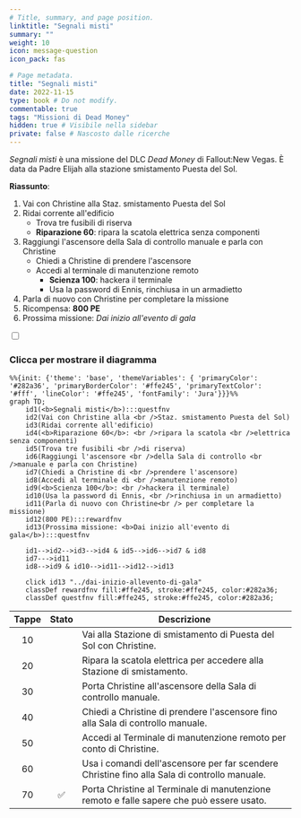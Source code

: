 ```yaml
---
# Title, summary, and page position.
linktitle: "Segnali misti"
summary: ""
weight: 10
icon: message-question
icon_pack: fas

# Page metadata.
title: "Segnali misti"
date: 2022-11-15
type: book # Do not modify.
commentable: true
tags: "Missioni di Dead Money"
hidden: true # Visibile nella sidebar
private: false # Nascosto dalle ricerche
---
```


<div class="fnv">


*Segnali misti* è una missione del DLC *Dead Money* di Fallout:New Vegas. È data da Padre Elijah alla stazione smistamento Puesta del Sol.

**Riassunto**:
1. Vai con Christine alla Staz. smistamento Puesta del Sol
2. Ridai corrente all'edificio
   - Trova tre fusibili di riserva
   - **Riparazione 60**: ripara la scatola elettrica senza componenti
3. Raggiungi l'ascensore della Sala di controllo manuale e parla con Christine
   - Chiedi a Christine di prendere l'ascensore
   - Accedi al terminale di manutenzione remoto
      - **Scienza 100**: hackera il terminale
      - Usa la password di Ennis, rinchiusa in un armadietto
4. Parla di nuovo con Christine per completare la missione
5. Ricompensa: **800 PE**
6. Prossima missione: *Dai inizio all'evento di gala*

<section class="chart-collapse">
<input type="checkbox" name="collapse2" id="handle2">
<h3 class="handle">
<label for="handle2">Clicca per mostrare il diagramma</label>
</h3>
<div class="content">

```mermaid
%%{init: {'theme': 'base', 'themeVariables': { 'primaryColor': '#282a36', 'primaryBorderColor': '#ffe245', 'primaryTextColor': '#fff', 'lineColor': '#ffe245', 'fontFamily': 'Jura'}}}%%
graph TD;
    id1(<b>Segnali misti</b>):::questfnv
    id2(Vai con Christine alla <br />Staz. smistamento Puesta del Sol)
    id3(Ridai corrente all'edificio)
    id4(<b>Riparazione 60</b>: <br />ripara la scatola <br />elettrica senza componenti)
    id5(Trova tre fusibili <br />di riserva)
    id6(Raggiungi l'ascensore <br />della Sala di controllo <br />manuale e parla con Christine)
    id7(Chiedi a Christine di <br />prendere l'ascensore) 
    id8(Accedi al terminale di <br />manutenzione remoto)
    id9(<b>Scienza 100</b>: <br />hackera il terminale)
    id10(Usa la password di Ennis, <br />rinchiusa in un armadietto)
    id11(Parla di nuovo con Christine<br /> per completare la missione)
    id12(800 PE):::rewardfnv
    id13(Prossima missione: <b>Dai inizio all'evento di gala</b>):::questfnv
    
    id1-->id2-->id3-->id4 & id5-->id6-->id7 & id8
    id7--->id11
    id8-->id9 & id10-->id11-->id12-->id13
    
    click id13 "../dai-inizio-allevento-di-gala"
    classDef rewardfnv fill:#ffe245, stroke:#ffe245, color:#282a36;
    classDef questfnv fill:#ffe245, stroke:#ffe245, color:#282a36;
```

</div>
</section>

| Tappe |       Stato        | Descrizione |
|:-----:|:------------------:| ----------- |
|                           10                          |            | Vai alla Stazione di smistamento di Puesta del Sol con Christine.                                                                                                           |
|                           20                          |            | Ripara la scatola elettrica per accedere alla Stazione di smistamento.                                                                                                      |
|                           30                          |            | Porta Christine all'ascensore della Sala di controllo manuale.                                                                                                              |
|                           40                          |            | Chiedi a Christine di prendere l'ascensore fino alla Sala di controllo manuale.                                                                                             |
|                           50                          |            | Accedi al Terminale di manutenzione remoto per conto di Christine.                                                                                                          |
|                           60                          |            | Usa i comandi dell'ascensore per far scendere Christine fino alla Sala di controllo manuale.                                                                                |
|                           70                          | :white_check_mark: | Porta Christine al Terminale di manutenzione remoto e falle sapere che può essere usato.                                                                                    |





</div>


